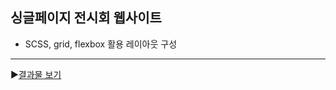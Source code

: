 ## 싱글페이지 전시회 웹사이트
- SCSS, grid, flexbox 활용 레이아웃 구성
<hr>

▶[결과물 보기](https://bluprint-1.tinakim.repl.co/)

